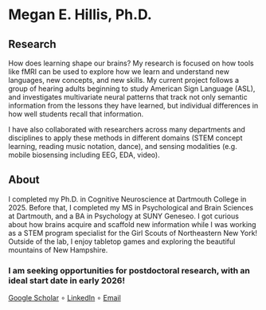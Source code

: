 # Megan E. Hillis, Ph.D.
## Research
How does learning shape our brains? My research is focused on how tools like fMRI can be used to explore how we learn and understand new languages, new concepts, and new skills. My current project follows a group of hearing adults beginning to study American Sign Language (ASL), and investigates multivariate neural patterns that track not only semantic information from the lessons they have learned, but individual differences in how well students recall that information.

I have also collaborated with researchers across many departments and disciplines to apply these methods in different domains (STEM concept learning, reading music notation, dance), and sensing modalities (e.g. mobile biosensing including EEG, EDA, video).

## About
I completed my Ph.D. in Cognitive Neuroscience at Dartmouth College in 2025. Before that, I completed my MS in Psychological and Brain Sciences at Dartmouth, and a BA in Psychology at SUNY Geneseo.
I got curious about how brains acquire and scaffold new information while I was working as a STEM program specialist for the Girl Scouts of Northeastern New York!
Outside of the lab, I enjoy tabletop games and exploring the beautiful mountains of New Hampshire.

### I am seeking opportunities for postdoctoral research, with an ideal start date in early 2026! 
[Google Scholar](https://scholar.google.com/citations?user=QCNApjcAAAAJ&hl=en) ∘ [LinkedIn](https://www.linkedin.com/in/megan-hillis-56bb56128/) ∘ [Email](mailto:meg.hillis12@gmail.com)

